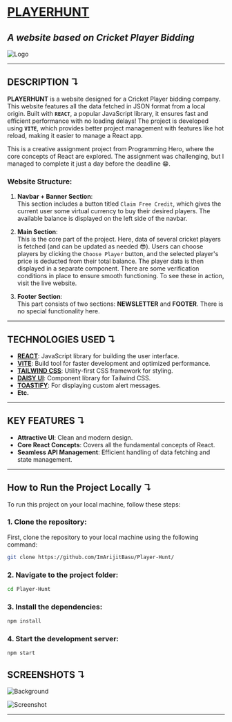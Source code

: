 # **[PLAYERHUNT](https://ph-assignment-7-arijit.netlify.app/)**  
## *A website based on Cricket Player Bidding*

![Logo](https://i.ibb.co.com/sP8vd25/logo.png)

---

## **DESCRIPTION** ↴

**PLAYERHUNT** is a website designed for a Cricket Player bidding company.  
This website features all the data fetched in JSON format from a local origin. Built with **`REACT`**, a popular JavaScript library, it ensures fast and efficient performance with no loading delays! The project is developed using **`VITE`**, which provides better project management with features like hot reload, making it easier to manage a React app. 

This is a creative assignment project from Programming Hero, where the core concepts of React are explored. The assignment was challenging, but I managed to complete it just a day before the deadline 😁.

### **Website Structure:**
1. **Navbar + Banner Section**:  
   This section includes a button titled `Claim Free Credit`, which gives the current user some virtual currency to buy their desired players. The available balance is displayed on the left side of the navbar.

2. **Main Section**:  
   This is the core part of the project. Here, data of several cricket players is fetched (and can be updated as needed 😎). Users can choose players by clicking the `Choose Player` button, and the selected player's price is deducted from their total balance. The player data is then displayed in a separate component. There are some verification conditions in place to ensure smooth functioning. To see these in action, visit the live website.

3. **Footer Section**:  
   This part consists of two sections: **NEWSLETTER** and **FOOTER**. There is no special functionality here.

---

## **TECHNOLOGIES USED** ↴
- **[REACT](https://react.dev/)**: JavaScript library for building the user interface.
- **[VITE](https://vite.dev/)**: Build tool for faster development and optimized performance.
- **[TAILWIND CSS](https://tailwindcss.com/)**: Utility-first CSS framework for styling.
- **[DAISY UI](https://daisyui.com/)**: Component library for Tailwind CSS.
- **[TOASTIFY](https://www.npmjs.com/package/react-toastify)**: For displaying custom alert messages.
- **Etc.**

---

## **KEY FEATURES** ↴
- **Attractive UI**: Clean and modern design.
- **Core React Concepts**: Covers all the fundamental concepts of React.
- **Seamless API Management**: Efficient handling of data fetching and state management.

---
## **How to Run the Project Locally** ↴

To run this project on your local machine, follow these steps:

### 1. Clone the repository:
First, clone the repository to your local machine using the following command:
```bash
git clone https://github.com/ImArijitBasu/Player-Hunt/
```
### 2. Navigate to the project folder:
```bash
cd Player-Hunt
```
### 3. Install the dependencies:
```bash
npm install
```
### 4. Start the development server:
```bash
npm start
```



## **SCREENSHOTS** ↴

![Background](https://i.ibb.co.com/9hJVyr6/bg-shadow.png)

![Screenshot](https://i.ibb.co.com/jD2L4b3/Screenshot-5.png)

---


